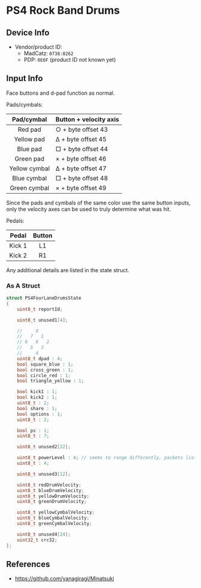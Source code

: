 # PS4 Rock Band Drums

## Device Info

- Vendor/product ID:
  - MadCatz: `0738:8262`
  - PDP: `0E6F` (product ID not known yet)

## Input Info

Face buttons and d-pad function as normal.

Pads/cymbals:

| Pad/cymbal    | Button + velocity axis |
| :--------:    | :------                |
| Red pad       | ○ + byte offset 43     |
| Yellow pad    | Δ + byte offset 45     |
| Blue pad      | □ + byte offset 44     |
| Green pad     | × + byte offset 46     |
| Yellow cymbal | Δ + byte offset 47     |
| Blue cymbal   | □ + byte offset 48     |
| Green cymbal  | × + byte offset 49     |

Since the pads and cymbals of the same color use the same button inputs, only the velocity axes can be used to truly determine what was hit.

Pedals:

| Pedal  | Button |
| :---:  | :----: |
| Kick 1 | L1     |
| Kick 2 | R1     |

Any additional details are listed in the state struct.

### As A Struct

```cpp
struct PS4FourLaneDrumsState
{
    uint8_t reportId;

    uint8_t unused1[4];

    //     0
    //   7   1
    // 6   8   2
    //   5   3
    //     4 
    uint8_t dpad : 4;
    bool square_blue : 1;
    bool cross_green : 1;
    bool circle_red : 1;
    bool triangle_yellow : 1;

    bool kick1 : 1;
    bool kick2 : 1;
    uint8_t : 2;
    bool share : 1;
    bool options : 1;
    uint8_t : 2;

    bool ps : 1;
    uint8_t : 7;

    uint8_t unused2[22];

    uint8_t powerLevel : 4; // seems to range differently, packets listed in Minatsuki have 0x0C
    uint8_t : 4;

    uint8_t unused3[12];

    uint8_t redDrumVelocity;
    uint8_t blueDrumVelocity;
    uint8_t yellowDrumVelocity;
    uint8_t greenDrumVelocity;

    uint8_t yellowCymbalVelocity;
    uint8_t blueCymbalVelocity;
    uint8_t greenCymbalVelocity;

    uint8_t unused4[24];
    uint32_t crc32;
};
```

## References

- https://github.com/yanagiragi/Minatsuki
